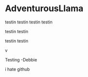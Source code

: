 # AdventurousLlama


testin testin
testin testin

testin testin

testin testin

v

Testing -Debbie

i hate github
